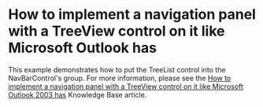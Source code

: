 # How to implement a navigation panel with a TreeView control on it like Microsoft Outlook has


<p>This example demonstrates how to put the TreeList control into the NavBarControl's group. For more information, please see the <a href="https://www.devexpress.com/Support/Center/p/A813">How to implement a navigation panel with a TreeView control on it like Microsoft Outlook 2003 has</a> Knowledge Base article.</p>

<br/>


